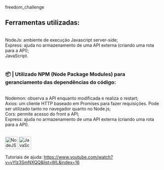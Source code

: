 freedom_challenge

## Ferramentas utilizadas:
<br>
NodeJs: ambiente de execução Javascript server-side; <br>
Express: ajuda no armazenamento de uma API externa (criando uma rota para a API);<br>
JavaScript.<br>
<br>

### 📦 **|**  Utilizado NPM (Node Package Modules) para geranciamento das dependências do código:
<br>
Nodemon: observa a API enquanto modificada e realiza o restart;<br>
Axios:  um cliente HTTP baseado em Promises para fazer requisições. Pode ser utilizado tanto no navegador quanto no Node.js;<br>
Cors: permite acesso do front a API;<br>
Express: ajuda no armazenamento de uma API externa (criando uma rota para a API).<br>

<br>
<div style="display: inline_block">

<img src="https://image.flaticon.com/icons/png/512/919/919825.png" alt="NodeJS" width="40" height="40"/> </a>
<img src="https://image.flaticon.com/icons/png/512/919/919828.png" alt="JavaScript" width="40" height="40"/> </a>

</div>

Tutoriais de ajuda:
https://www.youtube.com/watch?v=vYlz3SmNXQQ&list=WL&index=16
